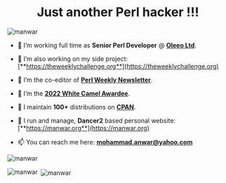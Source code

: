 <h1 align="center">Just another Perl hacker !!!</h1>

<p align="left"> <img src="https://komarev.com/ghpvc/?username=manwar&label=Profile%20views&color=0e75b6&style=flat" alt="manwar" /> </p>

- 🔭 I’m working full time as **Senior Perl Developer** @ [**Oleeo Ltd**](https://www.oleeo.com).

- 🔭 I’m also working on my side project: [**https://theweeklychallenge.org**](https://theweeklychallenge.org)

- 🔭 I’m the co-editor of [**Perl Weekly Newsletter**](https://perlweekly.com).

- 🔭 I’m the [**2022 White Camel Awardee**](https://www.perl.org/advocacy/white_camel).

- 🔭 I maintain **100+** distributions on [**CPAN**](https://metacpan.org/author/MANWAR).
  
- 🔭 I run and manage, **Dancer2** based personal website: [**https://manwar.org**](https://manwar.org)

- 📫 You can reach me here: **mohammad.anwar@yahoo.com**

<p><img align="center" src="https://github-readme-streak-stats.herokuapp.com/?user=manwar&" alt="manwar" /></p>

<p><img align="left" src="https://github-readme-stats.vercel.app/api/top-langs?username=manwar&show_icons=true&locale=en&layout=compact" alt="manwar" /></p>

<p>&nbsp;<img align="center" src="https://github-readme-stats.vercel.app/api?username=manwar&show_icons=true&locale=en" alt="manwar" /></p>
